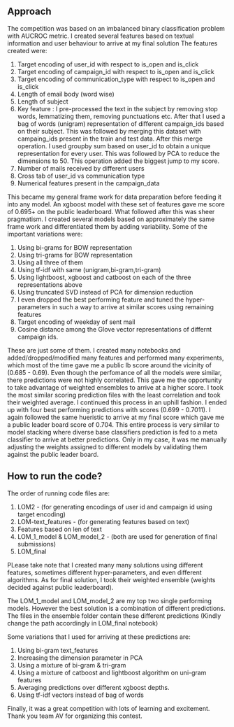 ## Approach

The competition was based on an imbalanced binary classification problem with AUCROC metric.
I created several features based on textual information and user behaviour to arrive at my final solution
The features created were:
1) Target encoding of user_id with respect to is_open and is_click
2) Target encoding of campaign_id with respect to is_open and is_click
3) Target encoding of communication_type with respect to is_open and is_click
4) Length of email body (word wise)
5) Length of subject
6) Key feature : I pre-processed the text in the subject by removing stop words, lemmatizing them, removing punctuations etc. After that I used a bag of words (unigram) representation of different
		 campaign_ids based on their subject. This was followed by merging this dataset with campaing_ids present in the train and test data. After this merge operation. I used groupby sum based on user_id to obtain a unique representation for every user. This was followed by PCA to reduce the dimensions to 50. This operation added the biggest jump to my score.
7) Number of mails received by different users
8) Cross tab of user_id vs communication type
9) Numerical features present in the campaign_data

This became my general frame work for data preparation before feeding it into any model. An xgboost model with these set of features gave me score of 0.695+ on the public leaderboard. What followed after this was sheer pragmatism. I created several models based on approximately the same frame work and differentiated them by adding variability. Some of the important variations were:
1) Using bi-grams for BOW representation
2) Using tri-grams for BOW representation
3) Using all three of them
4) Using tf-idf with same (unigram,bi-gram,tri-gram)
5) Using lightboost, xgboost and catboost on each of the three representations above
6) Using truncated SVD instead of PCA for dimension reduction
7) I even dropped the best performing feature and tuned the hyper-parameters in such a way to arrive at similar scores using remaining features
8) Target encoding of weekday of sent mail
9) Cosine distance among the Glove vector representations of differnt campaign ids.

These are just some of them. I created many notebooks and added/dropped/modified many features and performed many experiments, which most of the time gave me a public lb score around the vicinity of (0.685 - 0.69). Even though the perfomance of all the models were similar, there predictions were not highly correlated. This gave me the opportunity to take advantage of weighted ensembles to arrive at a higher score. I took the most similar scoring prediction files with the least correlation and took their weighted average. I continued this process in an uphill fashion. I ended up with four best performing predictions with scores (0.699 - 0.7011). I again followed the same hueristic to arrive at my final score which gave me a public leader board score of 0.704. This entire process is very similar to model stacking where diverse base classifiers prediction is fed to a meta classifier to arrive at better predictions. Only in my case, it was me manually adjusting the weights assigned to different models by validating them against the public leader board.  

## How to run the code?
The order of running code files are:

1) LOM2 - (for generating encodings of user id and campaign id using target encoding)
2) LOM-text_features - (for generating features based on text)
3) Features based on len of text
4) LOM_1_model & LOM_model_2 - (both are used for generation of final submissions)
5) LOM_final

PLease take note that I created many many solutions using different features, sometimes different hyper-parameters, and even different algorithms. As for final solution, I took their weighted ensemble (weights decided against public leaderboard).

The LOM_1_model and LOM_model_2 are my top two single performing models. However the best solution is a combination of different predictions. The files in the ensemble folder contain these different predictions (Kindly change the path accordingly in LOM_final notebook)

Some variations that I used for arriving at these predictions are:
1) Using bi-gram text_features
2) Increasing the dimension parameter in PCA
3) Using a mixture of bi-gram & tri-gram
4) Using a mixture of catboost and lightboost algorithm on uni-gram features
5) Averaging predictions over different xgboost depths.
6) Using tf-idf vectors instead of bag of words

Finally, it was a great competition with lots of learning and excitement. 
Thank you team AV for organizing this contest.

